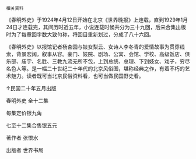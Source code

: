     相关资料 

   《春明外史》于1924年4月12日开始在北京《世界晚报》上连载，直到1929年1月24日才连载完，其间历时近五年，小说连载时候共分为三十九回，后来合集出版时为了每章回字数大致匀称，将回目重新划过，分成了八十六回。

   《春明外史》以报馆记者杨杏园与妓女梨云、女诗人李冬青的爱情故事为贯穿线索，背景宏阔，叙事从容。豪门、妓院、剧场、公寓、会馆、学校、高级饭店、俱乐部、庙宇、名胜、三教九流无所不包，上到总统、总理、下到妓女、戏子，穷尽名色人等。是一幅二十世纪二十年代的北京风俗图，堪称经典之作，有着不朽的艺术魅力。读者既可当北京民俗资料看，也可当做民国野史看。

 ↑民国二十年五月出版 

 春明外史 全十二集 

 每集定价银九角 

 七至十二集合售银五元 

 著作者 张恨水 

 出版者 世界书局 

